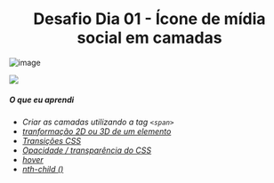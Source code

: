 <h1 align= "center">
  Desafio Dia 01 - Ícone de mídia social em camadas <a name="id01"></a>
</h1>

![image](https://lh3.googleusercontent.com/pw/ACtC-3da6NT8s5xiPXkrinX2knr6Cx8SnwCar_6ztxSejJCYZTuO96m9M_O_EVfiGEe8e6z5_PG3lWPxOQD_KuWo17mwbF3UG1jUHOVCfo64kNbPYTLRYSfFlArrL1oGmdmfvmt1hjxlidl1LXGig2GsU8DK=w1605-h903-no?authuser=0)

<p>
<img src="https://photos.app.goo.gl/f2pyNadM6FncdZK47">
</P>

##### O que eu aprendi

* *Criar as camadas utilizando a tag `<span>`*
* *[tranformação 2D ou 3D de um elemento](https://www.w3schools.com/cssref/css3_pr_transform.asp)*
* *[Transições CSS](https://www.w3schools.com/css/css3_transitions.asp)*
* *[Opacidade / transparência do CSS](https://www.w3schools.com/css/css_image_transparency.asp)*
* *[hover](https://www.w3schools.com/cssref/sel_hover.asp)*
* *[nth-child ()](https://www.w3schools.com/cssref/sel_nth-child.asp)*

